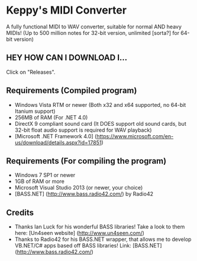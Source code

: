 # Keppy's MIDI Converter
A fully functional MIDI to WAV converter, suitable for normal AND heavy MIDIs! (Up to 500 million notes for 32-bit version, unlimited [sorta?] for 64-bit version)

## HEY HOW CAN I DOWNLOAD I...
Click on "Releases".

## Requirements (Compiled program)
- Windows Vista RTM or newer (Both x32 and x64 supported, no 64-bit Itanium support)
- 256MB of RAM (For .NET 4.0)
- DirectX 9 compliant sound card (It DOES support old sound cards, but 32-bit float audio support is required for WAV playback)
- [Microsoft .NET Framework 4.0] (https://www.microsoft.com/en-us/download/details.aspx?id=17851)

## Requirements (For compiling the program)
- Windows 7 SP1 or newer
- 1GB of RAM or more
- Microsoft Visual Studio 2013 (or newer, your choice)
- [BASS.NET] (http://www.bass.radio42.com/) by Radio42

## Credits
- Thanks Ian Luck for his wonderful BASS libraries! Take a look to them here: [Un4seen website] (http://www.un4seen.com/)
- Thanks to Radio42 for his BASS.NET wrapper, that allows me to develop VB.NET/C# apps based off BASS libraries! Link: [BASS.NET] (http://www.bass.radio42.com/)
